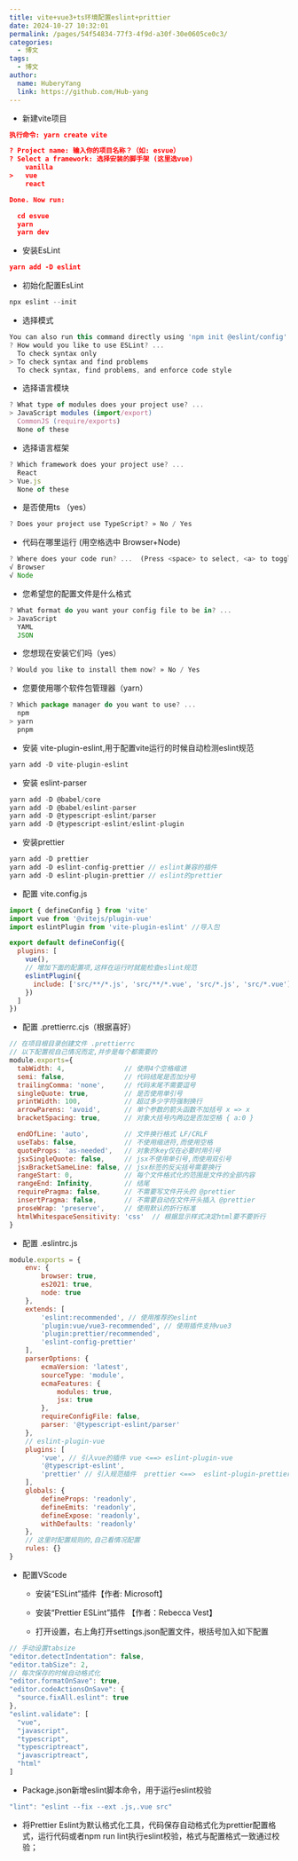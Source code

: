 ```yaml
---
title: vite+vue3+ts环境配置eslint+prittier
date: 2024-10-27 10:32:01
permalink: /pages/54f54834-77f3-4f9d-a30f-30e0605ce0c3/
categories:
  - 博文
tags:
  - 博文
author:
  name: HuberyYang
  link: https://github.com/Hub-yang
---
```


- 新建vite项目

```JSON
执行命令: yarn create vite

? Project name: 输入你的项目名称？（如: esvue）
? Select a framework: 选择安装的脚手架 (这里选vue)
    vanilla
>   vue
    react

Done. Now run:

  cd esvue
  yarn
  yarn dev
```

- 安装EsLint

```JSON
yarn add -D eslint
```

- 初始化配置EsLint

```JavaScript
npx eslint --init
```

  - 选择模式

```JavaScript
You can also run this command directly using 'npm init @eslint/config'.
? How would you like to use ESLint? ...
  To check syntax only
> To check syntax and find problems
  To check syntax, find problems, and enforce code style
```

  - 选择语言模块

```JavaScript
? What type of modules does your project use? ...
> JavaScript modules (import/export)
  CommonJS (require/exports)
  None of these
```

  - 选择语言框架

```JavaScript
? Which framework does your project use? ...
  React
> Vue.js
  None of these
```

  - 是否使用ts （yes）

```JavaScript
? Does your project use TypeScript? » No / Yes
```

  - 代码在哪里运行 (用空格选中 Browser+Node)

```JavaScript
? Where does your code run? ...  (Press <space> to select, <a> to toggle all, <i> to invert selection)
√ Browser
√ Node
```

  - 您希望您的配置文件是什么格式

```JavaScript
? What format do you want your config file to be in? ...
> JavaScript
  YAML
  JSON
```

  - 您想现在安装它们吗（yes）

```JavaScript
? Would you like to install them now? » No / Yes
```

  - 您要使用哪个软件包管理器（yarn）

```JavaScript
? Which package manager do you want to use? ...
  npm
> yarn
  pnpm
```

- 安装 vite-plugin-eslint,用于配置vite运行的时候自动检测eslint规范

```JavaScript
yarn add -D vite-plugin-eslint
```

- 安装 eslint-parser

```JavaScript
yarn add -D @babel/core
yarn add -D @babel/eslint-parser
yarn add -D @typescript-eslint/parser
yarn add -D @typescript-eslint/eslint-plugin
```

- 安装prettier

```JavaScript
yarn add -D prettier
yarn add -D eslint-config-prettier // eslint兼容的插件
yarn add -D eslint-plugin-prettier // eslint的prettier
```

- 配置 vite.config.js

```JavaScript
import { defineConfig } from 'vite'
import vue from '@vitejs/plugin-vue'
import eslintPlugin from 'vite-plugin-eslint' //导入包

export default defineConfig({
  plugins: [
    vue(),
    // 增加下面的配置项,这样在运行时就能检查eslint规范
    eslintPlugin({
      include: ['src/**/*.js', 'src/**/*.vue', 'src/*.js', 'src/*.vue']
    })
  ]
})
```

- 配置 .prettierrc.cjs（根据喜好）

```JavaScript
// 在项目根目录创建文件 .prettierrc
// 以下配置视自己情况而定,并步是每个都需要的
module.exports={
  tabWidth: 4,               // 使用4个空格缩进
  semi: false,               // 代码结尾是否加分号
  trailingComma: 'none',     // 代码末尾不需要逗号
  singleQuote: true,         // 是否使用单引号
  printWidth: 100,           // 超过多少字符强制换行
  arrowParens: 'avoid',      // 单个参数的箭头函数不加括号 x => x
  bracketSpacing: true,      // 对象大括号内两边是否加空格 { a:0 }

  endOfLine: 'auto',         // 文件换行格式 LF/CRLF
  useTabs: false,            // 不使用缩进符,而使用空格
  quoteProps: 'as-needed',   // 对象的key仅在必要时用引号
  jsxSingleQuote: false,     // jsx不使用单引号,而使用双引号
  jsxBracketSameLine: false, // jsx标签的反尖括号需要换行
  rangeStart: 0,             // 每个文件格式化的范围是文件的全部内容
  rangeEnd: Infinity,        // 结尾
  requirePragma: false,      // 不需要写文件开头的 @prettier
  insertPragma: false,       // 不需要自动在文件开头插入 @prettier
  proseWrap: 'preserve',     // 使用默认的折行标准
  htmlWhitespaceSensitivity: 'css'  // 根据显示样式决定html要不要折行
}
```

- 配置 .eslintrc.js

```JavaScript
module.exports = {
    env: {
        browser: true,
        es2021: true,
        node: true
    },
    extends: [
        'eslint:recommended', // 使用推荐的eslint
        'plugin:vue/vue3-recommended', // 使用插件支持vue3
        'plugin:prettier/recommended',
        'eslint-config-prettier'
    ],
    parserOptions: {
        ecmaVersion: 'latest',
        sourceType: 'module',
        ecmaFeatures: {
            modules: true,
            jsx: true
        },
        requireConfigFile: false,
        parser: '@typescript-eslint/parser'
    },
    // eslint-plugin-vue
    plugins: [
        'vue', // 引入vue的插件 vue <==> eslint-plugin-vue
        '@typescript-eslint',
        'prettier' // 引入规范插件  prettier <==>  eslint-plugin-prettier
    ],
    globals: {
        defineProps: 'readonly',
        defineEmits: 'readonly',
        defineExpose: 'readonly',
        withDefaults: 'readonly'
    },
    // 这里时配置规则的,自己看情况配置
    rules: {}
}
```

- 配置VScode

  - 安装“ESLint”插件【作者: Microsoft】

  - 安装“Prettier ESLint”插件 【作者：Rebecca Vest】

  - 打开设置，右上角打开settings.json配置文件，根括号加入如下配置

```JavaScript
// 手动设置tabsize
"editor.detectIndentation": false,
"editor.tabSize": 2,
// 每次保存的时候自动格式化
"editor.formatOnSave": true,
"editor.codeActionsOnSave": {
  "source.fixAll.eslint": true
},
"eslint.validate": [
  "vue",
  "javascript",
  "typescript",
  "typescriptreact",
  "javascriptreact",
  "html"
]
```

- Package.json新增eslint脚本命令，用于运行eslint校验

```JavaScript
"lint": "eslint --fix --ext .js,.vue src"
```

- 将Prettier Eslint为默认格式化工具，代码保存自动格式化为prettier配置格式，运行代码或者npm run lint执行eslint校验，格式与配置格式一致通过校验；
